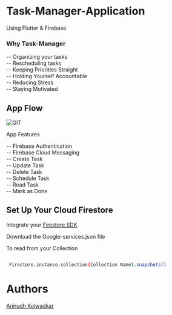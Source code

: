 # Task-Manager-Application
Using Flutter &amp; Firebase

<h3>Why Task-Manager</h3>
-- Organizing your tasks<br/>
-- Rescheduling tasks<br/>
-- Keeping Priorities Straight<br/>
-- Holding Yourself Accountable<br/>
-- Reducing Stress<br/>
-- Staying Motivated<br/>

## App Flow
![GIT](https://user-images.githubusercontent.com/46351318/80461205-8c285b00-8952-11ea-8349-9fb56b953fae.png)

App Features
  
-- Firebase Authentication  
-- Firebase Cloud Messaging  
-- Create Task  
-- Update Task  
-- Delete Task  
-- Schedule Task  
-- Read Task   
-- Mark as Done   

## Set Up Your Cloud Firestore
Integrate your [Firestore SDK](https://firebase.google.com/)

Download the Google-services.json file

To read from your Collection
```bash

 Firestore.instance.collection(Collection Name).snapshots()

```

# Authors
[Anirudh Kolwadkar](https://github.com/Anirudhk07)
